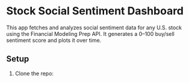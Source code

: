# Stock Social Sentiment Dashboard

This app fetches and analyzes social sentiment data for any U.S. stock using the Financial Modeling Prep API. It generates a 0–100 buy/sell sentiment score and plots it over time.

## Setup

1. Clone the repo:
